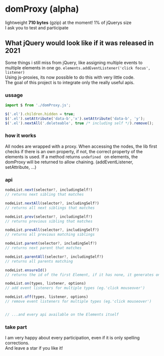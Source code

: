 # domProxy (alpha)

lightweight **710 bytes** (gzip) at the moment! 1% of jQuerys size  
I ask you to test and participate  

## What jQuery would look like if it was released in 2021
Some things i still miss from jQuery, like assigning multiple events to multiple elements in one go.
`elements.addEventListener('click focus', listener)`  
Using js-proxies, its now possible to do this with very little code.  
The goal of this project is to integrate only the really useful apis.  

### ussage

```js
import $ from './domProxy.js';

$('.el').children.hidden = true;
$('.el').setAttribute('data-b','x').setAttribute('data-b', 'y');
$('.el').nextAll('.deleteable', true /* including self */).remove();
```

### how it works

All nodes are wrapped with a proxy.
When accessing the nodes, the lib first checks if there is an own property, if not, the correct property of the elements is used.
If a method returns `undefined ` on elements, the domProxy will be returned to allow chaining. (addEventListener, setAttribute, ...)


### api

```js
nodeList.next(selector?, includingSelf?) 
// returns next sibling that matches

nodeList.nextAll(selector?, includingSelf?)
// returns all next siblings that matches

nodeList.prev(selector?, includingSelf?) 
// returns previous sibling that matches

nodeList.prevAll(selector?, includingSelf?) 
// returns all previous matching siblings

nodeList.parent(selector?, includingSelf?) 
// returns next parent that matches

nodeList.parentAll(selector?, includingSelf?)
// returns all parents matching

nodeList.ensureId()
// returns the id of the first Element, if it has none, it generates one

nodeList.on(types, listener, options)
// add event listeners for multiple types (eg.'click mouseover')

nodeList.off(types, listener, options)
// remove event listeners for multiple types (eg.'click mouseover')


// ...and every api available on the Elements itself

```

### take part
I am very happy about every participation, even if it is only spelling corrections.  
And leave a star if you like it!
